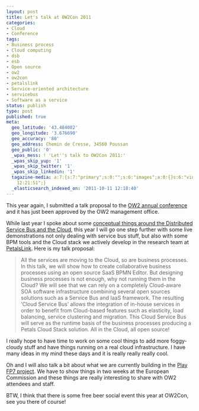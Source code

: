 ```yaml
---
layout: post
title: Let's talk at OW2Con 2011
categories:
- Cloud
- Conference
tags:
- Business process
- Cloud computing
- dsb
- esb
- Open source
- ow2
- ow2con
- petalslink
- Service-oriented architecture
- servicebus
- Software as a service
status: publish
type: post
published: true
meta:
  geo_latitude: '43.484082'
  geo_longitude: '3.676690'
  geo_accuracy: '80'
  geo_address: Chemin de Cresse, 34560 Poussan
  geo_public: '0'
  _wpas_mess: ! 'Let''s talk to OW2Con 2011:'
  _wpas_skip_yup: '1'
  _wpas_skip_twitter: '1'
  _wpas_skip_linkedin: '1'
  tagazine-media: a:7:{s:7:"primary";s:0:"";s:6:"images";a:0:{}s:6:"videos";a:0:{}s:11:"image_count";s:1:"0";s:6:"author";s:7:"3303881";s:7:"blog_id";s:7:"3069558";s:9:"mod_stamp";s:19:"2011-10-11
    12:21:51";}
  _elasticsearch_indexed_on: '2011-10-11 12:18:40'
---
```

This year again, I submitted a talk proposal to the <a href="http://www.ow2.org/view/OW2Con-2011/">OW2 annual conference</a> and it has just been approved by the OW2 management office.

While last year I spoke about some <a title="Mon talk OW2Con 2010 en vidéo" href="http://chamerling.org/2010/11/30/mon-talk-ow2con-2010-en-video/">conceptual things around the Distributed Service Bus and the Cloud</a>, this year I will go one step further with some live demonstrations not only dealing with service bus stuff, but also with some BPM tools and the Cloud stack we actively develop in the research team at <a href="http://petalslink.com">PetalsLink</a>. Here is my talk proposal:
<blockquote>All the services are moving to the Cloud, so are business processes. In this talk, we will show how to create collaborative business processes using an open source SaaS BPMN Editor. But designing business processes is not enough, why not running them in the Cloud? We will see that we can rely on a completely Cloud-aware SOA software infrastructure combining several open sources solutions such as a Service Bus and IaaS framework. The resulting ‘Cloud Service Bus’ allows the integration of in-house services in order to benefit from Cloud-based features such as elasticity, load balancing, service clustering and migration. This Cloud Service Bus will serve as the runtime basis of the business processes producing a Petals Cloud Stack solution. All in the Cloud, all open source!</blockquote>
I really hope to have time to work on some cool things to add more foggy-cloudy stuff and have things running on a real cloud infrastructure. I have many ideas in my mind these days and it is really really really cool.

Oh and I will also talk a bit about what we are currently building in the <a href="http://www.play-project.eu/">Play FP7 project</a>. We have to show things in two weeks at the European Commission and these things are really interesting to share with OW2 attendees and staff.

BTW, I think that there is some free beer social event this year at OW2Con, see you there of course!
